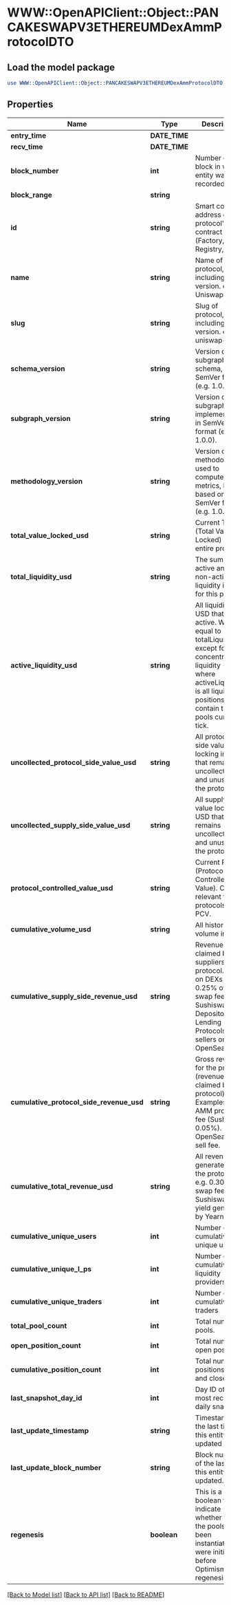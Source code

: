 # WWW::OpenAPIClient::Object::PANCAKESWAPV3ETHEREUMDexAmmProtocolDTO

## Load the model package
```perl
use WWW::OpenAPIClient::Object::PANCAKESWAPV3ETHEREUMDexAmmProtocolDTO;
```

## Properties
Name | Type | Description | Notes
------------ | ------------- | ------------- | -------------
**entry_time** | **DATE_TIME** |  | [optional] 
**recv_time** | **DATE_TIME** |  | [optional] 
**block_number** | **int** | Number of block in which entity was recorded. | [optional] 
**block_range** | **string** |  | [optional] 
**id** | **string** | Smart contract address of the protocol&#39;s main contract (Factory, Registry, etc). | [optional] 
**name** | **string** | Name of the protocol, including version. e.g. Uniswap v3. | [optional] 
**slug** | **string** | Slug of protocol, including version. e.g. uniswap-v3. | [optional] 
**schema_version** | **string** | Version of the subgraph schema, in SemVer format (e.g. 1.0.0). | [optional] 
**subgraph_version** | **string** | Version of the subgraph implementation, in SemVer format (e.g. 1.0.0). | [optional] 
**methodology_version** | **string** | Version of the methodology used to compute metrics, loosely based on SemVer format (e.g. 1.0.0). | [optional] 
**total_value_locked_usd** | **string** | Current TVL (Total Value Locked) of the entire protocol. | [optional] 
**total_liquidity_usd** | **string** | The sum of all active and non-active liquidity in USD for this pool. | [optional] 
**active_liquidity_usd** | **string** | All liquidity in USD that is active. Will be equal to totalLiquidity except for in concentrated liquidity - where activeLiquidity is all liquidity positions that contain the pools current tick. | [optional] 
**uncollected_protocol_side_value_usd** | **string** | All protocol-side value locking in USD that remains uncollected and unused in the protocol. | [optional] 
**uncollected_supply_side_value_usd** | **string** | All supply-side value locking in USD that remains uncollected and unused in the protocol. | [optional] 
**protocol_controlled_value_usd** | **string** | Current PCV (Protocol Controlled Value). Only relevant for protocols with PCV. | [optional] 
**cumulative_volume_usd** | **string** | All historical volume in USD. | [optional] 
**cumulative_supply_side_revenue_usd** | **string** | Revenue claimed by suppliers to the protocol. LPs on DEXs (e.g. 0.25% of the swap fee in Sushiswap). Depositors on Lending Protocols. NFT sellers on OpenSea. | [optional] 
**cumulative_protocol_side_revenue_usd** | **string** | Gross revenue for the protocol (revenue claimed by protocol). Examples: AMM protocol fee (Sushi’s 0.05%). OpenSea 10% sell fee. | [optional] 
**cumulative_total_revenue_usd** | **string** | All revenue generated by the protocol. e.g. 0.30% of swap fee in Sushiswap, all yield generated by Yearn. | [optional] 
**cumulative_unique_users** | **int** | Number of cumulative unique users. | [optional] 
**cumulative_unique_l_ps** | **int** | Number of cumulative liquidity providers. | [optional] 
**cumulative_unique_traders** | **int** | Number of cumulative traders | [optional] 
**total_pool_count** | **int** | Total number of pools. | [optional] 
**open_position_count** | **int** | Total number of open positions. | [optional] 
**cumulative_position_count** | **int** | Total number of positions (open and closed). | [optional] 
**last_snapshot_day_id** | **int** | Day ID of the most recent daily snapshot. | [optional] 
**last_update_timestamp** | **string** | Timestamp of the last time this entity was updated | [optional] 
**last_update_block_number** | **string** | Block number of the last time this entity was updated. | [optional] 
**regenesis** | **boolean** | This is a boolean to indicate whether or not the pools have been instantiated the were initialized before Optimism regenesis. | [optional] 

[[Back to Model list]](../README.md#documentation-for-models) [[Back to API list]](../README.md#documentation-for-api-endpoints) [[Back to README]](../README.md)


